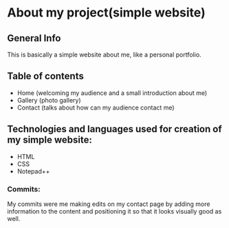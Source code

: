 # About my project(simple website)

## General Info
This is basically a simple website about me, like a personal portfolio.

## Table of contents
* Home (welcoming my audience and a small introduction about me)
* Gallery (photo gallery)
* Contact (talks about how can my audience contact me)

## Technologies and languages used for creation of my simple website:
* HTML
* CSS
* Notepad++

### Commits:
My commits were me making edits on my contact page by adding more information to the content and positioning it so that it looks visually good as well.


